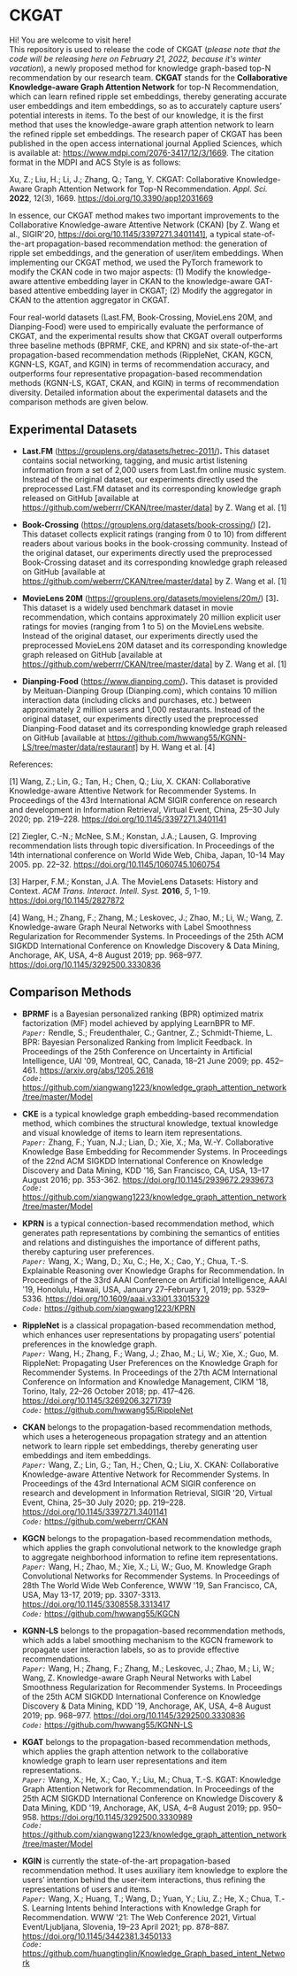 CKGAT 
=====
Hi! You are welcome to visit here!<br>
This repository is used to release the code of CKGAT (*please note that the code will be releasing here on February 21, 2022, because it's winter vacation*), a newly proposed method for knowledge graph-based top-N recommendation by our research team. **CKGAT** stands for the **Collaborative Knowledge-aware Graph Attention Network** for top-N Recommendation, which can learn refined ripple set embeddings, thereby generating accurate user embeddings and item embeddings, so as to accurately capture users’ potential interests in items. To the best of our knowledge, it is the first method that uses the knowledge-aware graph attention network to learn the refined ripple set embeddings. The research paper of CKGAT has been published in the open access international journal Applied Sciences, which is available at: https://www.mdpi.com/2076-3417/12/3/1669. The citation format in the MDPI and ACS Style is as follows: 

Xu, Z.; Liu, H.; Li, J.; Zhang, Q.; Tang, Y. CKGAT: Collaborative Knowledge-Aware Graph Attention Network for Top-N Recommendation. *Appl. Sci.* **2022**, 12(3), 1669. https://doi.org/10.3390/app12031669

In essence, our CKGAT method makes two important improvements to the Collaborative Knowledge-aware Attentive Network (CKAN) [by Z. Wang et al., SIGIR'20, https://doi.org/10.1145/3397271.3401141], a typical state-of-the-art propagation-based recommendation method: the generation of ripple set embeddings, and the generation of user/item embeddings. When implementing our CKGAT method, we used the PyTorch framework to modify the CKAN code in two major aspects: (1) Modify the knowledge-aware attentive embedding layer in CKAN to the knowledge-aware GAT-based attentive embedding layer in CKGAT; (2) Modify the aggregator in CKAN to the attention aggregator in CKGAT. 


Four real-world datasets (Last.FM, Book-Crossing, MovieLens 20M, and Dianping-Food) were used to empirically evaluate the performance of CKGAT, and the experimental results show that CKGAT overall outperforms three baseline methods (BPRMF, CKE, and KPRN) and six state-of-the-art propagation-based recommendation methods (RippleNet, CKAN, KGCN, KGNN-LS, KGAT, and KGIN) in terms of recommendation accuracy, and outperforms four representative propagation-based recommendation methods (KGNN-LS, KGAT, CKAN, and KGIN) in terms of recommendation diversity. Detailed information about the experimental datasets and the comparison methods are given below.


Experimental Datasets
------
* **Last.FM** (https://grouplens.org/datasets/hetrec-2011/)**.** This dataset contains social networking, tagging, and music artist listening information from a set of 2,000 users from Last.fm online music system. Instead of the original dataset, our experiments directly used the preprocessed Last.FM dataset and its corresponding knowledge graph released on GitHub [available at https://github.com/weberrr/CKAN/tree/master/data] by Z. Wang et al. [1]

* **Book-Crossing** (https://grouplens.org/datasets/book-crossing/) [2]**.** This dataset collects explicit ratings (ranging from 0 to 10) from different readers about various books in the book-crossing community. Instead of the original dataset, our experiments directly used the preprocessed Book-Crossing dataset and its corresponding knowledge graph released on GitHub [available at https://github.com/weberrr/CKAN/tree/master/data] by Z. Wang et al. [1]

* **MovieLens 20M** (https://grouplens.org/datasets/movielens/20m/) [3]**.** This dataset is a widely used benchmark dataset in movie recommendation, which contains approximately 20 million explicit user ratings for movies (ranging from 1 to 5) on the MovieLens website. Instead of the original dataset, our experiments directly used the preprocessed MovieLens 20M dataset and its corresponding knowledge graph released on GitHub [available at https://github.com/weberrr/CKAN/tree/master/data] by Z. Wang et al. [1]

* **Dianping-Food** (https://www.dianping.com/)**.** This dataset is provided by Meituan-Dianping Group (Dianping.com), which contains 10 million interaction data (including clicks and purchases, etc.) between approximately 2 million users and 1,000 restaurants. Instead of the original dataset, our experiments directly used the preprocessed Dianping-Food dataset and its corresponding knowledge graph released on GitHub [available at https://github.com/hwwang55/KGNN-LS/tree/master/data/restaurant] by H. Wang et al. [4]

References:

[1] Wang, Z.; Lin, G.; Tan, H.; Chen, Q.; Liu, X. CKAN: Collaborative Knowledge-aware Attentive Network for Recommender
Systems. In Proceedings of the 43rd International ACM SIGIR conference on research and development in Information Retrieval,
Virtual Event, China, 25–30 July 2020; pp. 219–228. https://doi.org/10.1145/3397271.3401141

[2] Ziegler, C.-N.; McNee, S.M.; Konstan, J.A.; Lausen, G. Improving recommendation lists through topic diversification. In Proceedings of the 14th international conference on World Wide Web, Chiba, Japan, 10-14 May 2005. pp. 22–32. https://doi.org/10.1145/1060745.1060754

[3] Harper, F.M.; Konstan, J.A. The MovieLens Datasets: History and Context. *ACM Trans. Interact. Intell. Syst.* **2016**, *5*, 1-19. https://doi.org/10.1145/2827872

[4] Wang, H.; Zhang, F.; Zhang, M.; Leskovec, J.; Zhao, M.; Li, W.; Wang, Z. Knowledge-aware Graph Neural Networks
with Label Smoothness Regularization for Recommender Systems. In Proceedings of the 25th ACM SIGKDD International Conference on Knowledge Discovery & Data Mining, Anchorage, AK, USA, 4–8 August 2019; pp. 968–977. https://doi.org/10.1145/3292500.3330836

Comparison Methods
------
* **BPRMF** is a Bayesian personalized ranking (BPR) optimized matrix factorization (MF) model achieved by applying LearnBPR to MF.<br>
*`Paper:`* Rendle, S.; Freudenthaler, C.; Gantner, Z.; Schmidt-Thieme, L. BPR: Bayesian Personalized Ranking from Implicit Feedback. In Proceedings of the 25th Conference on Uncertainty in Artificial Intelligence, UAI '09, Montreal, QC, Canada, 18–21 June 2009; pp. 452–461. https://arxiv.org/abs/1205.2618<br>
*`Code:`* https://github.com/xiangwang1223/knowledge_graph_attention_network/tree/master/Model

* **CKE** is a typical knowledge graph embedding-based recommendation method, which combines the structural knowledge, textual knowledge and visual knowledge of items to learn item representations.<br>
*`Paper:`* Zhang, F.; Yuan, N.J.; Lian, D.; Xie, X.; Ma, W.-Y. Collaborative Knowledge Base Embedding for Recommender Systems. In Proceedings of the 22nd ACM SIGKDD International Conference on Knowledge Discovery and Data Mining, KDD '16, San Francisco, CA, USA, 13–17 August 2016; pp. 353-362. https://doi.org/10.1145/2939672.2939673<br>
*`Code:`* https://github.com/xiangwang1223/knowledge_graph_attention_network/tree/master/Model

* **KPRN** is a typical connection-based recommendation method, which generates path representations by combining the semantics of entities and relations and distinguishes the importance of different paths, thereby capturing user preferences.<br>
*`Paper:`* Wang, X.; Wang, D.; Xu, C.; He, X.; Cao, Y.; Chua, T.-S. Explainable Reasoning over Knowledge Graphs for Recommendation. In Proceedings of the 33rd AAAI Conference on Artificial Intelligence, AAAI '19, Honolulu, Hawaii, USA, January 27–February 1, 2019; pp. 5329–5336. https://doi.org/10.1609/aaai.v33i01.33015329<br>
*`Code:`* https://github.com/xiangwang1223/KPRN

* **RippleNet** is a classical propagation-based recommendation method, which enhances user representations by propagating users’ potential preferences in the knowledge graph.<br>
*`Paper:`* Wang, H.; Zhang, F.; Wang, J.; Zhao, M.; Li, W.; Xie, X.; Guo, M. RippleNet: Propagating User Preferences on the Knowledge Graph for Recommender Systems. In Proceedings of the 27th ACM International Conference on Information and Knowledge Management, CIKM '18, Torino, Italy, 22–26 October 2018; pp. 417–426. https://doi.org/10.1145/3269206.3271739<br>
*`Code:`* https://github.com/hwwang55/RippleNet

* **CKAN** belongs to the propagation-based recommendation methods, which uses a heterogeneous propagation strategy and an attention network to learn ripple set embeddings, thereby generating user embeddings and item embeddings.<br>
*`Paper:`* Wang, Z.; Lin, G.; Tan, H.; Chen, Q.; Liu, X. CKAN: Collaborative Knowledge-aware Attentive Network for Recommender Systems. In Proceedings of the 43rd International ACM SIGIR conference on research and development in Information Retrieval, SIGIR '20, Virtual Event, China, 25–30 July 2020; pp. 219–228. https://doi.org/10.1145/3397271.3401141<br>
*`Code:`* https://github.com/weberrr/CKAN

* **KGCN** belongs to the propagation-based recommendation methods, which applies the graph convolutional network to the knowledge graph to aggregate neighborhood information to refine item representations.<br>
*`Paper:`* Wang, H.; Zhao, M.; Xie, X.; Li, W.; Guo, M. Knowledge Graph Convolutional Networks for Recommender Systems. In Proceedings of 28th The World Wide Web Conference, WWW '19, San Francisco, CA, USA, May 13-17, 2019; pp. 3307-3313. https://doi.org/10.1145/3308558.3313417<br>
*`Code:`* https://github.com/hwwang55/KGCN

* **KGNN-LS** belongs to the propagation-based recommendation methods, which adds a label smoothing mechanism to the KGCN framework to propagate user interaction labels, so as to provide effective recommendations.<br>
*`Paper:`* Wang, H.; Zhang, F.; Zhang, M.; Leskovec, J.; Zhao, M.; Li, W.; Wang, Z. Knowledge-aware Graph Neural Networks with Label Smoothness Regularization for Recommender Systems. In Proceedings of the 25th ACM SIGKDD International Conference on Knowledge Discovery & Data Mining, KDD '19, Anchorage, AK, USA, 4–8 August 2019; pp. 968–977. https://doi.org/10.1145/3292500.3330836<br>
*`Code:`* https://github.com/hwwang55/KGNN-LS

* **KGAT** belongs to the propagation-based recommendation methods, which applies the graph attention network to the collaborative knowledge graph to learn user representations and item representations.<br>
*`Paper:`* Wang, X.; He, X.; Cao, Y.; Liu, M.; Chua, T.-S. KGAT: Knowledge Graph Attention Network for Recommendation. In Proceedings of the 25th ACM SIGKDD International Conference on Knowledge Discovery & Data Mining, KDD '19, Anchorage, AK, USA, 4–8 August 2019; pp. 950–958. https://doi.org/10.1145/3292500.3330989<br>
*`Code:`* https://github.com/xiangwang1223/knowledge_graph_attention_network/tree/master/Model

* **KGIN** is currently the state-of-the-art propagation-based recommendation method. It uses auxiliary item knowledge to explore the users’ intention behind the user-item interactions, thus refining the representations of users and items.<br>
*`Paper:`* Wang, X.; Huang, T.; Wang, D.; Yuan, Y.; Liu, Z.; He, X.; Chua, T.-S. Learning Intents behind Interactions with Knowledge Graph for Recommendation. WWW '21: The Web Conference 2021, Virtual Event/Ljubljana, Slovenia, 19–23 April 2021; pp. 878–887. https://doi.org/10.1145/3442381.3450133<br>
*`Code:`* https://github.com/huangtinglin/Knowledge_Graph_based_intent_Network
